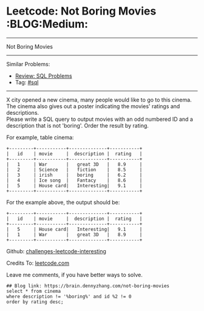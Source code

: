 # Leetcode: Not Boring Movies     :BLOG:Medium:


---

Not Boring Movies  

---

Similar Problems:  
-   [Review: SQL Problems](https://brain.dennyzhang.com/review-sql)
-   Tag: [#sql](https://brain.dennyzhang.com/tag/sql)

---

X city opened a new cinema, many people would like to go to this cinema. The cinema also gives out a poster indicating the movies' ratings and descriptions.  
Please write a SQL query to output movies with an odd numbered ID and a description that is not 'boring'. Order the result by rating.  

For example, table cinema:  

    +---------+-----------+--------------+-----------+
    |   id    | movie     |  description |  rating   |
    +---------+-----------+--------------+-----------+
    |   1     | War       |   great 3D   |   8.9     |
    |   2     | Science   |   fiction    |   8.5     |
    |   3     | irish     |   boring     |   6.2     |
    |   4     | Ice song  |   Fantacy    |   8.6     |
    |   5     | House card|   Interesting|   9.1     |
    +---------+-----------+--------------+-----------+

For the example above, the output should be:  

    +---------+-----------+--------------+-----------+
    |   id    | movie     |  description |  rating   |
    +---------+-----------+--------------+-----------+
    |   5     | House card|   Interesting|   9.1     |
    |   1     | War       |   great 3D   |   8.9     |
    +---------+-----------+--------------+-----------+

Github: [challenges-leetcode-interesting](https://github.com/DennyZhang/challenges-leetcode-interesting/tree/master/not-boring-movies)  

Credits To: [leetcode.com](https://leetcode.com/problems/not-boring-movies/description/)  

Leave me comments, if you have better ways to solve.  

    ## Blog link: https://brain.dennyzhang.com/not-boring-movies
    select * from cinema
    where description != '%boring%' and id %2 != 0
    order by rating desc;